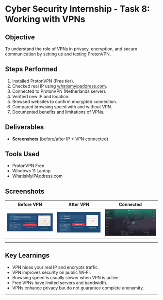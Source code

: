 # Cyber Security Internship - Task 8: Working with VPNs

## Objective
To understand the role of VPNs in privacy, encryption, and secure communication by setting up and testing ProtonVPN.

## Steps Performed
1. Installed ProtonVPN (Free tier).
2. Checked real IP using [whatismyipaddress.com](https://whatismyipaddress.com).
3. Connected to ProtonVPN (Netherlands server).
4. Verified new IP and location.
5. Browsed websites to confirm encrypted connection.
6. Compared browsing speed with and without VPN.
7. Documented benefits and limitations of VPNs.

## Deliverables
- **Screenshots** (before/after IP + VPN connected)

## Tools Used
- ProtonVPN Free
- Windows 11 Laptop
- WhatIsMyIPAddress.com

## Screenshots
| Before VPN | After VPN | Connected |
|------------|-----------|-----------|
| <img src="screenshots/ip_before_vpn.png" width="300"> | <img src="screenshots/ip_after_vpn.png" width="300"> | <img src="screenshots/vpn_connected.png" width="300"> |

---

## Key Learnings
- VPN hides your real IP and encrypts traffic.
- VPN improves security on public Wi-Fi.
- Browsing speed is usually slower when VPN is active.
- Free VPNs have limited servers and bandwidth.
- VPNs enhance privacy but do not guarantee complete anonymity.

---
